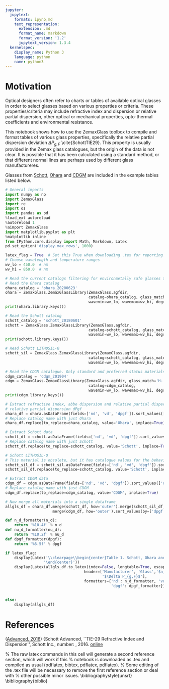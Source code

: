 ```yaml
---
jupyter:
  jupytext:
    formats: ipynb,md
    text_representation:
      extension: .md
      format_name: markdown
      format_version: '1.2'
      jupytext_version: 1.3.4
  kernelspec:
    display_name: Python 3
    language: python
    name: python3
---
```


# Motivation
Optical designers often refer to charts or tables of available optical glasses in order to select glasses based on various properties or criteria. These properties/criteria may include refractive index and dispersion or relative partial dispersion, other optical or mechanical properties, opto-thermal coefficients and environmental resistance.

This notebook shows how to use the ZemaxGlass toolbox to compile and format tables of various glass properties, specifically the relative partial dispersion deviation $\Delta P_{g,F}$ \cite{SchottTIE29}. This property is usually provided in the Zemax glass catalogues, but the origin of the data is not clear. It is possible that it has been calculated using a standard method, or that different normal lines are perhaps used by different glass manufactureres.

Glasses from [Schott](https://www.schott.com/english/index.html), [Ohara](https://www.ohara-gmbh.com/en/ohara.html) and [CDGM](http://www.cdgm.eu/CDGM/CDGM.html) are included in the example tables listed below.



```python
# General imports
import numpy as np
import ZemaxGlass
import re
import os
import pandas as pd
%load_ext autoreload
%autoreload 1
%aimport ZemaxGlass
import matplotlib.pyplot as plt
%matplotlib inline
from IPython.core.display import Math, Markdown, Latex
pd.set_option('display.max_rows', 1000)
```

```python
latex_flag = True  # Set this True when downloading .tex for reporting purposes
# Choose wavelength and temperature ranges
wv_lo = 450.0  # nm
wv_hi = 850.0  # nm
```

```python
# Read the current catalogs filtering for environmetally safe glasses that are standard or preferred status
# Read the Ohara catalog
ohara_catalog = 'ohara_20200623'
ohara = ZemaxGlass.ZemaxGlassLibrary(ZemaxGlass.agfdir, 
                                     catalog=ohara_catalog, glass_match='S-',
                                     wavemin=wv_lo, wavemax=wv_hi, degree=10, select_status=[0, 1])
print(ohara.library.keys())

# Read the Schott catalog
schott_catalog = 'schott_20180601'
schott = ZemaxGlass.ZemaxGlassLibrary(ZemaxGlass.agfdir, 
                                     catalog=schott_catalog, glass_match='N-',
                                     wavemin=wv_lo, wavemax=wv_hi, degree=10, select_status=[0, 1])
print(schott.library.keys())

# Read Schott LITHOSIL-Q
schott_sil = ZemaxGlass.ZemaxGlassLibrary(ZemaxGlass.agfdir, 
                                     catalog=schott_catalog, glass_match='LITHOSIL',
                                     wavemin=wv_lo, wavemax=wv_hi, degree=10)

# Read the CDGM catalogue. Only standard and preferred status materials
cdgm_catalog = 'cdgm_201904'
cdgm = ZemaxGlass.ZemaxGlassLibrary(ZemaxGlass.agfdir, glass_match='H-',
                                     catalog=cdgm_catalog,
                                     wavemin=wv_lo, wavemax=wv_hi, degree=10, select_status=[0, 1])
print(cdgm.library.keys())

```

```python
# Extract refractive index, abbe dispersion and relative partial dispersion from the catalogs, sort by 
# relative partial dispersion dPgf
ohara_df = ohara.asDataFrame(fields=['nd', 'vd', 'dpgf']).sort_values(['dpgf', 'nd'], ascending=[1, 1])
# Replace catalog name with just Ohara
ohara_df.replace(to_replace=ohara_catalog, value='Ohara', inplace=True)

# Extract Schott data
schott_df = schott.asDataFrame(fields=['nd', 'vd', 'dpgf']).sort_values(['dpgf', 'nd'], ascending=[1, 1])
# Replace catalog name with just Schott
schott_df.replace(to_replace=schott_catalog, value='Schott', inplace=True)

# Schott LITHOSIL-Q
# This material is obsolete, but it has catalogue values for the behaviour of fused silica with temperature
schott_sil_df = schott_sil.asDataFrame(fields=['nd', 'vd', 'dpgf']).sort_values(['dpgf', 'nd'], ascending=[1, 1])
schott_sil_df.replace(to_replace=schott_catalog, value='Schott', inplace=True)

# Extract CDGM data
cdgm_df = cdgm.asDataFrame(fields=['nd', 'vd', 'dpgf']).sort_values(['dpgf', 'nd'], ascending=[1, 1])
# Replace catalog name with just CDGM
cdgm_df.replace(to_replace=cdgm_catalog, value='CDGM', inplace=True)

# Now merge all materials into a single dataframe
allgls_df = ohara_df.merge(schott_df, how='outer').merge(schott_sil_df, how='outer'). \
                     merge(cdgm_df, how='outer').sort_values(by=['dpgf', 'nd'], ascending=[1, 1])
```

```python
def n_d_formatter(n_d):
    return '%10.4f' % n_d
def nu_d_formatter(nu_d):
    return '%10.2f' % nu_d
def dpgf_formatter(dpgf):
    return '%6.5f' % dpgf

if latex_flag:
    display(Latex('\\clearpage\\begin{center}Table 1. Schott, Ohara and CDGM Dispersion Sorted by $\Delta P_{g,F}$'
                 '\end{center}'))
    display(Latex(allgls_df.to_latex(index=False, longtable=True, escape=False,
                                   header=['Manufacturer', 'Glass','$n_d$', '$\\nu_d$', 
                                           '$\Delta P_{g,F}$'], 
                                   formatters={'nd': n_d_formatter, 'vd': nu_d_formatter,
                                               'dpgf': dpgf_formatter}))) 
                                               
    
else:
    display(allgls_df)
```

# References

(<a id="cit-SchottTIE29" href="#call-SchottTIE29">Advanced, 2016</a>) {Schott Advanced, ``TIE-29 Refractive Index and Dispersion'', Schott Inc., number: ,   2016.  [online](https://www.schott.com/d/advanced_optics/02ffdb0d-00a6-408f-84a5-19de56652849/1.2/tie_29_refractive_index_and_dispersion_eng.pdf)



<!-- #raw -->
% The raw latex commands in this cell will generate a second reference section, which will work if this
% notebook is downloaded as .tex and compiled as usual (pdflatex, bibtex, pdflatex, pdflatex).
% Some editing of the .tex file will be necessary to remove the first reference section or deal with
% other possible minor issues.
\bibliographystyle{unsrt}
\bibliography{biblio}
<!-- #endraw -->

```python

```
